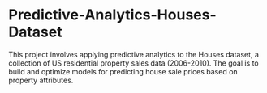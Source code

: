 # Predictive-Analytics-Houses-Dataset
This project involves applying predictive analytics to the Houses dataset, a collection of US residential property sales data (2006-2010). The goal is to build and optimize models for predicting house sale prices based on property attributes.

